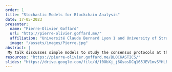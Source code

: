 ```yaml
---
order: 1
title: "Stochastic Models for Blockchain Analysis"
date: 17-05-2023
presenter:
  name: "Pierre-Olivier Goffard"
  url: "http://pierre-olivier.goffard.me/"
  affiliation: "Université Claude Bernard Lyon 1 and University of Strasbourg"
  image: "/assets/images/Pierre.jpg" 
abstract: |
 My talk discusses simple models to study the consensus protocols at the heart of blockchain systems. An overview of blockchain and consensus algorithms is provided before examining simple models for evaluating the efficiency, security, and decentralization of blockchain systems based on two famous protocols, namely proof-of-work and proof of stake. 
resources: "https://pierre-olivier.goffard.me/BLOCKASTICS/" 
slides: "https://drive.google.com/file/d/10ObXj_j6GsosDCq165JEV1mvSYHLBnel/view?usp=sharing"
---
```

